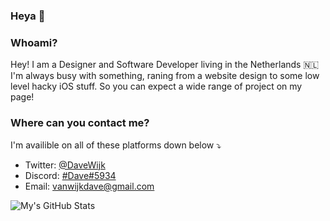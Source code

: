 ### Heya 👋

### Whoami?
Hey! I am a Designer and Software Developer living in the Netherlands 🇳🇱 I'm always busy with something, raning from a website design to some low level hacky iOS stuff. So you can expect a wide range of project on my page!

### Where can you contact me?
I'm availible on all of these platforms down below ⤵️
+ Twitter: [@DaveWijk](https://twitter.com/davewijk)
+ Discord: [#Dave#5934](https://discord.com/)
+ Email: [vanwijkdave@gmail.com](mailto:vanwijkdave@gmail.com)


![My's GitHub Stats](https://github-readme-stats.vercel.app/api?username=vanwijkdave&show_icons=true&theme=tokyonight)
